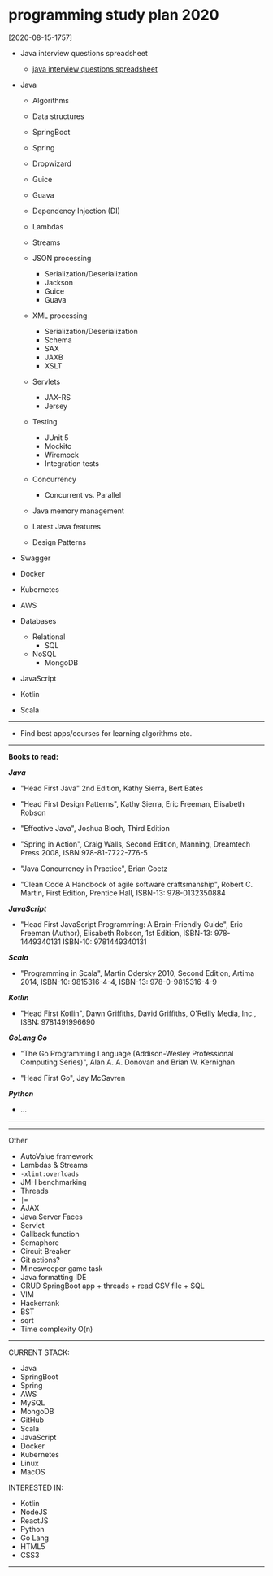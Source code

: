 # programming study plan 2020

[2020-08-15-1757]

- Java interview questions spreadsheet
  
  - [java interview questions spreadsheet](./java%20interview%20questions%20spreadsheet)

- Java
  
  - Algorithms

  - Data structures

  - SpringBoot

  - Spring

  - Dropwizard

  - Guice

  - Guava

  - Dependency Injection (DI)

  - Lambdas

  - Streams

  - JSON processing
    - Serialization/Deserialization
    - Jackson
    - Guice
    - Guava

  - XML processing
    - Serialization/Deserialization
    - Schema
    - SAX
    - JAXB
    - XSLT

  - Servlets
    - JAX-RS
    - Jersey

  - Testing
    - JUnit 5
    - Mockito
    - Wiremock
    - Integration tests

  - Concurrency
    - Concurrent vs. Parallel

  - Java memory management

  - Latest Java features

  - Design Patterns

- Swagger

- Docker

- Kubernetes

- AWS

- Databases
  - Relational
    - SQL
  - NoSQL
    - MongoDB

- JavaScript

- Kotlin

- Scala

---

- Find best apps/courses for learning algorithms etc.

---

**Books to read:**

***Java***

- "Head First Java" 2nd Edition, Kathy Sierra, Bert Bates

- "Head First Design Patterns", Kathy Sierra, Eric Freeman, Elisabeth Robson

- "Effective Java", Joshua Bloch, Third Edition

- "Spring in Action", Craig Walls, Second Edition, Manning, Dreamtech Press 2008, ISBN 978-81-7722-776-5

- "Java Concurrency in Practice", Brian Goetz

- "Clean Code A Handbook of agile software craftsmanship", Robert C. Martin, First Edition, Prentice Hall, ISBN-13: 978-0132350884

***JavaScript***

- "Head First JavaScript Programming: A Brain-Friendly Guide", Eric Freeman  (Author), Elisabeth Robson, 1st Edition, ISBN-13: 978-1449340131 ISBN-10: 9781449340131

***Scala***

- "Programming in Scala", Martin Odersky 2010, Second Edition, Artima 2014, ISBN-10: 9815316-4-4, ISBN-13: 978-0-9815316-4-9

***Kotlin***

- "Head First Kotlin", Dawn Griffiths, David Griffiths, O'Reilly Media, Inc., ISBN: 9781491996690

***GoLang Go***

- "The Go Programming Language (Addison-Wesley Professional Computing Series)", Alan A. A. Donovan and Brian W. Kernighan

- "Head First Go", Jay McGavren

***Python***

- ...

---
---

Other

- AutoValue framework
- Lambdas & Streams
- `-xlint:overloads`
- JMH benchmarking
- Threads
- `|=`
- AJAX
- Java Server Faces
- Servlet
- Callback function
- Semaphore
- Circuit Breaker
- Git actions?
- Minesweeper game task
- Java formatting IDE
- CRUD SpringBoot app + threads + read CSV file + SQL
- VIM
- Hackerrank
- BST
- sqrt
- Time complexity O(n)

---

CURRENT STACK:
- Java
- SpringBoot
- Spring
- AWS
- MySQL
- MongoDB
- GitHub
- Scala
- JavaScript
- Docker
- Kubernetes
- Linux
- MacOS

INTERESTED IN:
- Kotlin
- NodeJS
- ReactJS
- Python
- Go Lang
- HTML5
- CSS3

---
